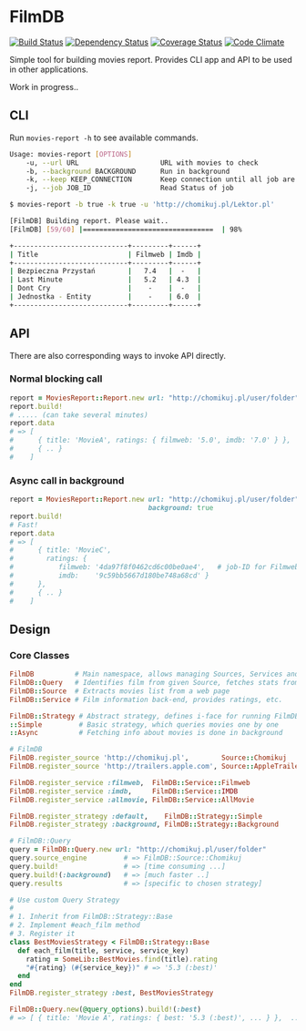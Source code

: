 # FilmDB

[![Build Status](https://api.travis-ci.org/kowal/filmdb.png)](https://travis-ci.org/kowal/filmdb)
[![Dependency Status](https://gemnasium.com/kowal/filmdb.png)](https://gemnasium.com/kowal/filmdb)
[![Coverage Status](https://coveralls.io/repos/kowal/filmdb/badge.png?branch=master)](https://coveralls.io/r/kowal/filmdb?branch=master)
[![Code Climate](https://codeclimate.com/github/kowal/filmdb.png)](https://codeclimate.com/github/kowal/filmdb)

Simple tool for building movies report. Provides CLI app and API to be used in other applications.

Work in progress..

## CLI

Run ```movies-report -h``` to see available commands.

```bash
Usage: movies-report [OPTIONS]
    -u, --url URL                    URL with movies to check
    -b, --background BACKGROUND      Run in background
    -k, --keep KEEP_CONNECTION       Keep connection until all job are finished
    -j, --job JOB_ID                 Read Status of job
```


```bash
$ movies-report -b true -k true -u 'http://chomikuj.pl/Lektor.pl'

[FilmDB] Building report. Please wait..
[FilmDB] [59/60] |================================  | 98%

+----------------------------+---------+------+
| Title                      | Filmweb | Imdb |
+----------------------------+---------+------+
| Bezpieczna Przystań        |   7.4   |  -   |
| Last Minute                |   5.2   | 4.3  |
| Dont Cry                   |    -    |  -   |
| Jednostka - Entity         |    -    | 6.0  |
+----------------------------+---------+------+
```

## API

There are also corresponding ways to invoke API directly.

### Normal blocking call

```ruby
report = MoviesReport::Report.new url: "http://chomikuj.pl/user/folder"
report.build!
# ..... (can take several minutes)
report.data
# => [
#      { title: 'MovieA', ratings: { filmweb: '5.0', imdb: '7.0' } },
#      { .. }
#    ]
```

### Async call in background

```ruby
report = MoviesReport::Report.new url: "http://chomikuj.pl/user/folder",
                                  background: true
report.build!
# Fast!
report.data
# => [
#      { title: 'MovieC',
#        ratings: {
#           filmweb: '4da97f8f0462cd6c00be0ae4',   # job-ID for Filmweb search
#           imdb:    '9c59bb5667d180be748a68cd' }
#      },
#      { .. }
#    ]

```

## Design

### Core Classes

```ruby
FilmDB          # Main namespace, allows managing Sources, Services and Strategies
FilmDB::Query   # Identifies film from given Source, fetches stats from Services
FilmDB::Source  # Extracts movies list from a web page
FilmDB::Service # Film information back-end, provides ratings, etc.

FilmDB::Strategy # Abstract strategy, defines i-face for running FilmDB::Query
::Simple         # Basic strategy, which queries movies one by one
::Async          # Fetching info about movies is done in background

# FilmDB
FilmDB.register_source 'http://chomikuj.pl',        Source::Chomikuj
FilmDB.register_source 'http://trailers.apple.com', Source::AppleTrailers

FilmDB.register_service :filmweb,  FilmDB::Service::Filmweb
FilmDB.register_service :imdb,     FilmDB::Service::IMDB
FilmDB.register_service :allmovie, FilmDB::Service::AllMovie

FilmDB.register_strategy :default,    FilmDB::Strategy::Simple
FilmDB.register_strategy :background, FilmDB::Strategy::Background

# FilmDB::Query
query = FilmDB::Query.new url: "http://chomikuj.pl/user/folder"
query.source_engine         # => FilmDB::Source::Chomikuj
query.build!                # => [time consuming ...]
query.build!(:background)   # => [much faster ..]
query.results               # => [specific to chosen strategy]

# Use custom Query Strategy
#
# 1. Inherit from FilmDB::Strategy::Base
# 2. Implement #each_film method
# 3. Register it
class BestMoviesStrategy < FilmDB::Strategy::Base
  def each_film(title, service, service_key)
    rating = SomeLib::BestMovies.find(title).rating
    "#{rating} (#{service_key})" # => '5.3 (:best)'
  end
end
FilmDB.register_strategy :best, BestMoviesStrategy

FilmDB::Query.new(@query_options).build!(:best)
# => [ { title: 'Movie A', ratings: { best: '5.3 (:best)', ... } },  ... ]

```

